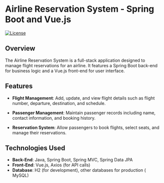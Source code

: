 # Airline Reservation System - Spring Boot and Vue.js

[![License](https://img.shields.io/badge/License-MIT-blue.svg)](https://opensource.org/licenses/MIT)

## Overview

The Airline Reservation System is a full-stack application designed to manage flight reservations for an airline. It features a Spring Boot back-end for business logic and a Vue.js front-end for user interface.

## Features

- **Flight Management**: Add, update, and view flight details such as flight number, departure, destination, and schedule.
  
- **Passenger Management**: Maintain passenger records including name, contact information, and booking history.

- **Reservation System**: Allow passengers to book flights, select seats, and manage their reservations.

## Technologies Used

- **Back-End**: Java, Spring Boot, Spring MVC, Spring Data JPA
- **Front-End**: Vue.js, Axios (for API calls)
- **Database**: H2 (for development), other databases for production ( MySQL)


